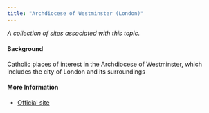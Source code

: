 ```yaml
---
title: "Archdiocese of Westminster (London)"
---
```



*A collection of sites associated with this topic.*

#### Background

Catholic places of interest in the Archdiocese of Westminster, which includes the city of London and its surroundings

#### More Information
* [Official site](https://rcdow.org.uk/)




